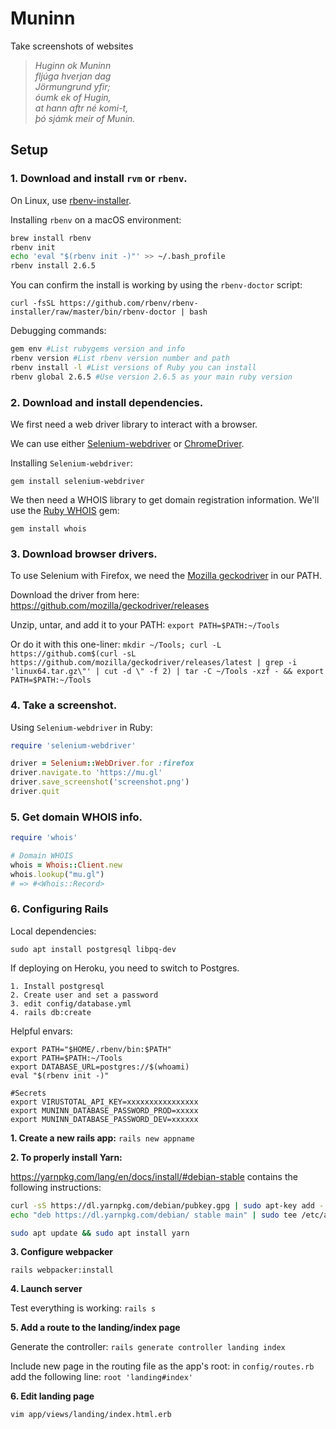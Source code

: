 # Muninn

Take screenshots of websites

>_Huginn ok Muninn_<br>
_fljúga hverjan dag_<br>
_Jörmungrund yfir;_<br>
_óumk ek of Hugin,_<br>
_at hann aftr né komi-t,_<br>
_þó sjámk meir of Munin._

## Setup

### 1. Download and install `rvm` or `rbenv`.

On Linux, use [rbenv-installer](https://github.com/rbenv/rbenv-installer#rbenv-installer).

Installing `rbenv` on a macOS environment:

```bash
brew install rbenv
rbenv init
echo 'eval "$(rbenv init -)"' >> ~/.bash_profile
rbenv install 2.6.5
```

You can confirm the install is working by using the `rbenv-doctor` script:

`curl -fsSL https://github.com/rbenv/rbenv-installer/raw/master/bin/rbenv-doctor | bash`

Debugging commands:

```bash
gem env #List rubygems version and info
rbenv version #List rbenv version number and path
rbenv install -l #List versions of Ruby you can install
rbenv global 2.6.5 #Use version 2.6.5 as your main ruby version
```

### 2. Download and install dependencies.

We first need a web driver library to interact with a browser.

We can use either [Selenium-webdriver](https://github.com/SeleniumHQ/selenium) or [ChromeDriver](https://sites.google.com/a/chromium.org/chromedriver/).

Installing `Selenium-webdriver`:

`gem install selenium-webdriver`

We then need a WHOIS library to get domain registration information. We'll use the [Ruby WHOIS](https://github.com/weppos/whois) gem:

`gem install whois`

### 3. Download browser drivers.

To use Selenium with Firefox, we need the [Mozilla geckodriver](https://developer.mozilla.org/en-US/docs/Web/WebDriver) in our PATH.

Download the driver from here: https://github.com/mozilla/geckodriver/releases

Unzip, untar, and add it to your PATH:
`export PATH=$PATH:~/Tools`

Or do it with this one-liner:
`mkdir ~/Tools; curl -L https://github.com$(curl -sL https://github.com/mozilla/geckodriver/releases/latest | grep -i 'linux64.tar.gz\"' | cut -d \" -f 2) | tar -C ~/Tools -xzf - && export PATH=$PATH:~/Tools`

### 4. Take a screenshot.

Using `Selenium-webdriver` in Ruby:

```ruby
require 'selenium-webdriver'

driver = Selenium::WebDriver.for :firefox
driver.navigate.to 'https://mu.gl'
driver.save_screenshot('screenshot.png')
driver.quit
```
### 5. Get domain WHOIS info.

```ruby
require 'whois'

# Domain WHOIS
whois = Whois::Client.new
whois.lookup("mu.gl")
# => #<Whois::Record>
```

### 6. Configuring Rails

Local dependencies:
```
sudo apt install postgresql libpq-dev
```

If deploying on Heroku, you need to switch to Postgres.
```
1. Install postgresql
2. Create user and set a password
3. edit config/database.yml
4. rails db:create
```

Helpful envars:
```
export PATH="$HOME/.rbenv/bin:$PATH"
export PATH=$PATH:~/Tools
export DATABASE_URL=postgres://$(whoami)
eval "$(rbenv init -)"

#Secrets
export VIRUSTOTAL_API_KEY=xxxxxxxxxxxxxxxx
export MUNINN_DATABASE_PASSWORD_PROD=xxxxx
export MUNINN_DATABASE_PASSWORD_DEV=xxxxxx
```

**1. Create a new rails app:**
`rails new appname`

**2. To properly install Yarn:**

https://yarnpkg.com/lang/en/docs/install/#debian-stable
contains the following instructions:

```bash
curl -sS https://dl.yarnpkg.com/debian/pubkey.gpg | sudo apt-key add -
echo "deb https://dl.yarnpkg.com/debian/ stable main" | sudo tee /etc/apt/sources.list.d/yarn.list

sudo apt update && sudo apt install yarn
```

**3. Configure webpacker**

`rails webpacker:install`

**4. Launch server**

Test everything is working:
`rails s`

**5. Add a route to the landing/index page**

Generate the controller:
`rails generate controller landing index`

Include new page in the routing file as the app's root:
in `config/routes.rb` add the following line:
`root 'landing#index'`

**6. Edit landing page**

`vim app/views/landing/index.html.erb`


